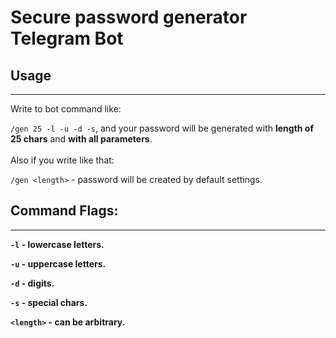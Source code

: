 # Secure password generator Telegram Bot
## Usage
___
Write to bot command like:

```/gen 25 -l -u -d -s```, and your password will be generated with __length of 25 chars__ and __with all parameters__.
<br>
<br>
Also if you write like that:

```/gen <length>``` - password will be created by default settings.

## Command Flags:
___
__```-l``` - lowercase letters.__

__```-u``` - uppercase letters.__

__```-d``` - digits.__

__```-s``` - special chars.__

__```<length>``` - can be arbitrary.__